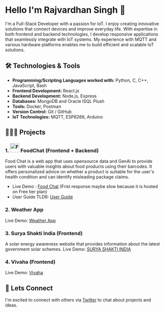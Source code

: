 # Hello I'm Rajvardhan Singh 👋

I'm a Full-Stack Developer with a passion for IoT. I enjoy creating innovative solutions that connect devices and improve everyday life. With expertise in both frontend and backend technologies, I develop responsive applications that seamlessly integrate with IoT systems. My experience with MQTT and various hardware platforms enables me to build efficient and scalable IoT solutions.

## 🛠️ Technologies & Tools

- **Programming/Scripting Languages worked with:** Python, C, C++, JavaScript, Bash
- **Frontend Development:** React.js
- **Backend Development:** Node.js, Express
- **Databases:** MongoDB and Oracle ISQL Plush
- **Tools:** Docker, Postman
- **Version Control:** Git / GitHub 
- **IoT Technologies:** MQTT, ESP8266, Arduino
  
## 👨🏻‍💻 Projects
### 1.  <img src="https://foodchat.pages.dev/logo.jpg" alt="Food Chat Logo" width="30"/> **FoodChat** (Frontend + Backend)
Food Chat is a web app that uses opensource data and GenAi to provide users with valuable insights about food products using their barcodes. It offers personalized advice on whether a product is suitable for the user's health condition and can identify misleading package claims.
- Live Demo : [Food Chat](https://foodchat.pages.dev/) (Frist response maybe slow because it is hosted on Free tier plan)
- User Guide TLDR: [User Guide](https://foodchat.pages.dev/demo)
### 2. Weather App
Live Demo: [Weather App](https://weatherapp-8el.pages.dev/)

### 3. Surya Shakti India (Frontend)
A solar energy awareness website that provides information about the latest government solar schemes.
Live Demo: [SURYA SHAKTI INDIA](https://che110.pages.dev/)

### 4. Vivaha (Frontend)
Live Demo: [Vivaha ](https://cse-326.pages.dev/Final-project/)

## 🐶 Lets Connect
I'm excited to connect with others via [Twitter](https://x.com/http_rajvardhan) to chat about projects and ideas.
